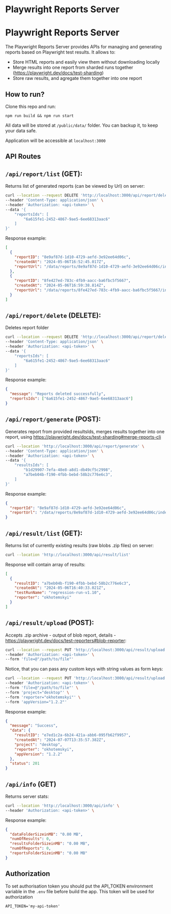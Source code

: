 # Playwright Reports Server

# Playwright Reports Server

The Playwright Reports Server provides APIs for managing and generating reports based on Playwright test results. It allows to:

- Store HTML reports and easily view them without downloading locally
- Merge results into one report from sharded runs together (https://playwright.dev/docs/test-sharding)
- Store raw results, and agregate them together into one report

## How to run?

Clone this repo and run:

```
npm run build && npm run start
```

All data will be stored at `/public/data/` folder. You can backup it, to keep your data safe.

Application will be accessible at `localhost:3000`

## API Routes

## `/api/report/list` (GET):

Returns list of generated reports (can be viewed by Url) on server:

```sh
curl --location --request DELETE 'http://localhost:3000/api/report/delete' \
--header 'Content-Type: application/json' \
--header 'Authorization: <api-token>' \
--data '{
    "reportsIds": [
        "6a615fe1-2452-4867-9ae5-6ee68313aac6"
    ]
}'
```

Response example:

```json
[
  {
    "reportID": "8e9af87d-1d10-4729-aefd-3e92ee64d06c",
    "createdAt": "2024-05-06T16:52:45.017Z",
    "reportUrl": "/data/reports/8e9af87d-1d10-4729-aefd-3e92ee64d06c/index.html"
  },
  {
    "reportID": "8fe427ed-783c-4fb9-aacc-ba6fbc5f5667",
    "createdAt": "2024-05-06T16:59:38.814Z",
    "reportUrl": "/data/reports/8fe427ed-783c-4fb9-aacc-ba6fbc5f5667/index.html"
  }
]
```

## `/api/report/delete` (DELETE):

Deletes report folder

```sh
curl --location --request DELETE 'http://localhost:3000/api/report/delete' \
--header 'Content-Type: application/json' \
--header 'Authorization: <api-token>' \
--data '{
    "reportsIds": [
        "6a615fe1-2452-4867-9ae5-6ee68313aac6"
    ]
}'
```

Response example:

```json
{
  "message": "Reports deleted successfully",
  "reportsIds": ["6a615fe1-2452-4867-9ae5-6ee68313aac6"]
}
```

## `/api/report/generate` (POST):

Generates report from provided resultsIds, merges results together into one report, using https://playwright.dev/docs/test-sharding#merge-reports-cli

```sh
curl --location 'http://localhost:3000/api/report/generate' \
--header 'Content-Type: application/json' \
--header 'Authorization: <api-token>' \
--data '{
    "resultsIds": [
        "b1d29907-7efa-48e8-a8d1-db49cf5c2998",
        "a7beb04b-f190-4fbb-bebd-58b2c776e6c3",
    ]
}'
```

Response example:

```json
{
  "reportId": "8e9af87d-1d10-4729-aefd-3e92ee64d06c",
  "reportUrl": "/data/reports/8e9af87d-1d10-4729-aefd-3e92ee64d06c/index.html"
}
```

## `/api/result/list` (GET):

Returns list of currently existing results (raw blobs .zip files) on server:

```sh
curl --location 'http://localhost:3000/api/result/list'
```

Response will contain array of results:

```json
[
  {
    "resultID": "a7beb04b-f190-4fbb-bebd-58b2c776e6c3",
    "createdAt": "2024-05-06T16:40:33.021Z",
    "testRunName": "regression-run-v1.10",
    "reporter": "okhotemskyi"
  }
]
```

## `/api/result/upload` (POST):

Accepts .zip archive - output of blob report, details - https://playwright.dev/docs/test-reporters#blob-reporter:

```sh
curl --location --request PUT 'http://localhost:3000/api/result/upload' \
--header 'Authorization: <api-token>' \
--form 'file=@"/path/to/file"'
```

Notice, that you can pass any custom keys with string values as form keys:

```sh
curl --location --request PUT 'http://localhost:3000/api/result/upload' \
--header 'Authorization: <api-token>' \
--form 'file=@"/path/to/file"' \
--form 'project="desktop"' \
--form 'reporter="okhotemskyi"' \
--form 'appVersion="1.2.2"'
```

Response example:

```json
{
  "message": "Success",
  "data": {
    "resultID": "e7ed1c2a-6b24-421a-abb6-095fb62f9957",
    "createdAt": "2024-07-07T13:35:57.382Z",
    "project": "desktop",
    "reporter": "okhotemskyi",
    "appVersion": "1.2.2"
  },
  "status": 201
}
```

## `/api/info` (GET)

Returns server stats:

```sh
curl --location 'http://localhost:3000/api/info' \
--header 'Authorization: <api-token>' \
```

Response example:

```json
{
  "dataFolderSizeinMB": "0.00 MB",
  "numOfResults": 0,
  "resultsFolderSizeinMB": "0.00 MB",
  "numOfReports": 0,
  "reportsFolderSizeinMB": "0.00 MB"
}
```

## Authorization

To set authorisation token you should put the API_TOKEN environment variable in the `.env` file before build the app. This token will be used for authorization

```
API_TOKEN='my-api-token'
```
